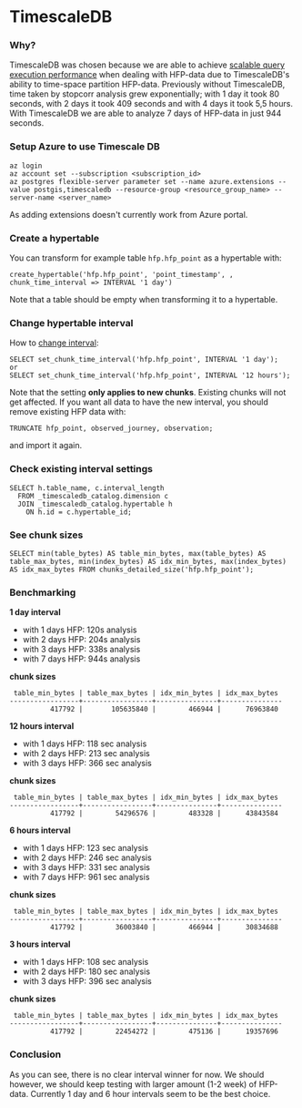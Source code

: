 # TimescaleDB

### Why?

TimescaleDB was chosen because we are able to achieve [scalable query execution performance](https://docs.timescale.com/timescaledb/latest/overview/how-does-it-compare/timescaledb-vs-postgres/#much-higher-ingest-rates) when dealing with HFP-data due to TimescaleDB's ability to time-space partition HFP-data. Previously without TimescaleDB, time taken by stopcorr analysis grew exponentially; with 1 day it took 80 seconds, with 2 days it took 409 seconds and with 4 days it took 5,5 hours. With TimescaleDB we are able to analyze 7 days of HFP-data in just 944 seconds.


### Setup Azure to use Timescale DB

```
az login
az account set --subscription <subscription_id>
az postgres flexible-server parameter set --name azure.extensions --value postgis,timescaledb --resource-group <resource_group_name> --server-name <server_name>
```
As adding extensions doesn't currently work from Azure portal.

### Create a hypertable

You can transform for example table `hfp.hfp_point` as a hypertable with:
```
create_hypertable('hfp.hfp_point', 'point_timestamp', , chunk_time_interval => INTERVAL '1 day')
```
Note that a table should be empty when transforming it to a hypertable.

### Change hypertable interval

How to [change interval](https://docs.timescale.com/timescaledb/latest/how-to-guides/hypertables/change-chunk-intervals/#change-the-chunk-interval-length-on-an-existing-hypertable):

```
SELECT set_chunk_time_interval('hfp.hfp_point', INTERVAL '1 day');
or
SELECT set_chunk_time_interval('hfp.hfp_point', INTERVAL '12 hours');
```
Note that the setting **only applies to new chunks**. Existing chunks will not get affected. If you want all data to have the new interval, you should remove existing HFP data with:
```
TRUNCATE hfp_point, observed_journey, observation;
```
and import it again.

### Check existing interval settings

```
SELECT h.table_name, c.interval_length
  FROM _timescaledb_catalog.dimension c
  JOIN _timescaledb_catalog.hypertable h
    ON h.id = c.hypertable_id;
```

### See chunk sizes

```
SELECT min(table_bytes) AS table_min_bytes, max(table_bytes) AS table_max_bytes, min(index_bytes) AS idx_min_bytes, max(index_bytes) AS idx_max_bytes FROM chunks_detailed_size('hfp.hfp_point');
```

### Benchmarking

**1 day interval**
- with 1 days HFP: 120s analysis
- with 2 days HFP: 204s analysis
- with 3 days HFP: 338s analysis
- with 7 days HFP: 944s analysis

**chunk sizes**
```
 table_min_bytes | table_max_bytes | idx_min_bytes | idx_max_bytes
-----------------+-----------------+---------------+---------------
          417792 |       105635840 |        466944 |      76963840
```

**12 hours interval**
- with 1 days HFP: 118 sec analysis
- with 2 days HFP: 213 sec analysis
- with 3 days HFP: 366 sec analysis

**chunk sizes**
```
 table_min_bytes | table_max_bytes | idx_min_bytes | idx_max_bytes
-----------------+-----------------+---------------+---------------
          417792 |        54296576 |        483328 |      43843584
```

**6 hours interval**
- with 1 days HFP: 123 sec analysis
- with 2 days HFP: 246 sec analysis
- with 3 days HFP: 331 sec analysis
- with 7 days HFP: 961 sec analysis

**chunk sizes**
```
 table_min_bytes | table_max_bytes | idx_min_bytes | idx_max_bytes
-----------------+-----------------+---------------+---------------
          417792 |        36003840 |        466944 |      30834688
```

**3 hours interval**
- with 1 days HFP: 108 sec analysis
- with 2 days HFP: 180 sec analysis
- with 3 days HFP: 396 sec analysis

**chunk sizes**
```
 table_min_bytes | table_max_bytes | idx_min_bytes | idx_max_bytes
-----------------+-----------------+---------------+---------------
          417792 |        22454272 |        475136 |      19357696
```




### Conclusion

As you can see, there is no clear interval winner for now. We should however, we should keep testing with larger amount (1-2 week) of HFP-data. Currently 1 day and 6 hour intervals seem to be the best choice.
